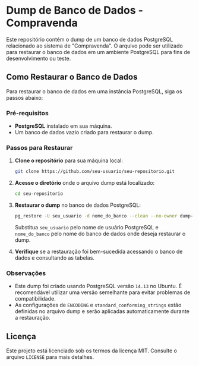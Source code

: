 # Dump de Banco de Dados - Compravenda

Este repositório contém o dump de um banco de dados PostgreSQL relacionado ao sistema de "Compravenda". O arquivo pode ser utilizado para restaurar o banco de dados em um ambiente PostgreSQL para fins de desenvolvimento ou teste.

## Como Restaurar o Banco de Dados

Para restaurar o banco de dados em uma instância PostgreSQL, siga os passos abaixo:

### Pré-requisitos

- **PostgreSQL** instalado em sua máquina.
- Um banco de dados vazio criado para restaurar o dump.

### Passos para Restaurar

1. **Clone o repositório** para sua máquina local:
    ```bash
    git clone https://github.com/seu-usuario/seu-repositorio.git
    ```

2. **Acesse o diretório** onde o arquivo dump está localizado:
    ```bash
    cd seu-repositorio
    ```

3. **Restaurar o dump** no banco de dados PostgreSQL:
    ```bash
    pg_restore -U seu_usuario -d nome_do_banco --clean --no-owner dump-compravenda
    ```

    Substitua `seu_usuario` pelo nome de usuário PostgreSQL e `nome_do_banco` pelo nome do banco de dados onde deseja restaurar o dump.

4. **Verifique** se a restauração foi bem-sucedida acessando o banco de dados e consultando as tabelas.

### Observações

- Este dump foi criado usando PostgreSQL versão `14.13` no Ubuntu. É recomendável utilizar uma versão semelhante para evitar problemas de compatibilidade.
- As configurações de `ENCODING` e `standard_conforming_strings` estão definidas no arquivo dump e serão aplicadas automaticamente durante a restauração.

## Licença

Este projeto está licenciado sob os termos da licença MIT. Consulte o arquivo `LICENSE` para mais detalhes.
